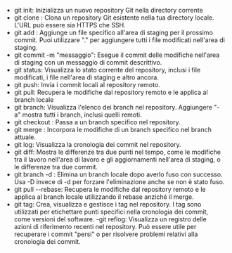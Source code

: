 - git init: Inizializza un nuovo repository Git nella directory corrente
- git clone <url>: Clona un repository Git esistente nella tua directory locale. L'URL può essere sia HTTPS che SSH.
- git add <file>: Aggiunge un file specifico all'area di staging per il prossimo commit. Puoi utilizzare "." per aggiungere tutti i file modificati nell'area di staging.
- git commit -m "messaggio": Esegue il commit delle modifiche nell'area di staging con un messaggio di commit descrittivo.
- git status: Visualizza lo stato corrente del repository, inclusi i file modificati, i file nell'area di staging e altro ancora.
- git push: Invia i commit locali al repository remoto.
- git pull: Recupera le modifiche dal repository remoto e le applica al branch locale
- git branch: Visualizza l'elenco dei branch nel repository. Aggiungere "-a" mostra tutti i branch, inclusi quelli remoti.
- git checkout <branch>: Passa a un branch specifico nel repository.
- git merge <branch>: Incorpora le modifiche di un branch specifico nel branch attuale.
- git log: Visualizza la cronologia dei commit nel repository.
 - git diff: Mostra le differenze tra due punti nel tempo, come le modifiche tra il lavoro nell'area di lavoro e gli aggiornamenti nell'area di staging, o le differenze tra due commit.
 - git branch -d <branch>: Elimina un branch locale dopo averlo fuso con successo. Usa -D invece di -d per forzare l'eliminazione anche se non è stato fuso.
 - git pull --rebase: Recupera le modifiche dal repository remoto e le applica al branch locale utilizzando il rebase anziché il merge.
 - git tag: Crea, visualizza e gestisce i tag nel repository. I tag sono utilizzati per etichettare punti specifici nella cronologia dei commit, come versioni del software.
 -git reflog: Visualizza un registro delle azioni di riferimento recenti nel repository. Può essere utile per recuperare i commit "persi" o per risolvere problemi relativi alla cronologia dei commit.       